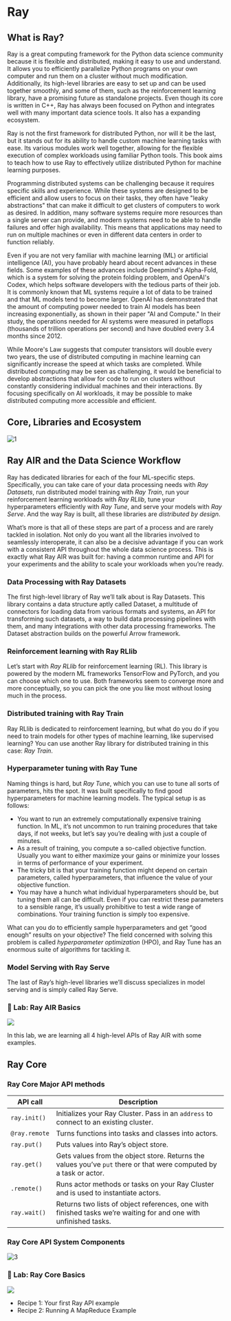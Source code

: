 # Ray

## What is Ray?

Ray is a great computing framework for the Python data science community because it is flexible and distributed, making it easy to use and understand. It allows you to efficiently parallelize Python programs on your own computer and run them on a cluster without much modification. Additionally, its high-level libraries are easy to set up and can be used together smoothly, and some of them, such as the reinforcement learning library, have a promising future as standalone projects. Even though its core is written in C++, Ray has always been focused on Python and integrates well with many important data science tools. It also has a expanding ecosystem.

Ray is not the first framework for distributed Python, nor will it be the last, but it stands out for its ability to handle custom machine learning tasks with ease. Its various modules work well together, allowing for the flexible execution of complex workloads using familiar Python tools. This book aims to teach how to use Ray to effectively utilize distributed Python for machine learning purposes.

Programming distributed systems can be challenging because it requires specific skills and experience. While these systems are designed to be efficient and allow users to focus on their tasks, they often have "leaky abstractions" that can make it difficult to get clusters of computers to work as desired. In addition, many software systems require more resources than a single server can provide, and modern systems need to be able to handle failures and offer high availability. This means that applications may need to run on multiple machines or even in different data centers in order to function reliably.

Even if you are not very familiar with machine learning (ML) or artificial intelligence (AI), you have probably heard about recent advances in these fields. Some examples of these advances include Deepmind's Alpha-Fold, which is a system for solving the protein folding problem, and OpenAI's Codex, which helps software developers with the tedious parts of their job. It is commonly known that ML systems require a lot of data to be trained and that ML models tend to become larger. OpenAI has demonstrated that the amount of computing power needed to train AI models has been increasing exponentially, as shown in their paper "AI and Compute." In their study, the operations needed for AI systems were measured in petaflops (thousands of trillion operations per second) and have doubled every 3.4 months since 2012.

While Moore's Law suggests that computer transistors will double every two years, the use of distributed computing in machine learning can significantly increase the speed at which tasks are completed. While distributed computing may be seen as challenging, it would be beneficial to develop abstractions that allow for code to run on clusters without constantly considering individual machines and their interactions. By focusing specifically on AI workloads, it may be possible to make distributed computing more accessible and efficient.

## Core, Libraries and Ecosystem

![1](https://user-images.githubusercontent.com/62965911/226094436-823ccc97-832e-4069-b232-52bb61ca3930.png)

## Ray AIR and the Data Science Workflow

Ray has dedicated libraries for each of the four ML-specific steps. Specifically, you can take care of your data processing needs with _Ray Datasets_, run distributed model training with _Ray Train_, run your reinforcement learning workloads with _Ray RLlib_, tune your hyperparameters efficiently with _Ray Tune_, and serve your models with _Ray Serve_. And the way Ray is built, all these libraries are _distributed by design_.

What’s more is that all of these steps are part of a process and are rarely tackled in isolation. Not only do you want all the libraries involved to seamlessly interoperate, it can also be a decisive advantage if you can work with a consistent API throughout the whole data science process. This is exactly what Ray AIR was built for: having a common runtime and API for your experiments and the ability to scale your workloads when you’re ready.

### Data Processing with Ray Datasets

The first high-level library of Ray we’ll talk about is Ray Datasets. This library contains a data structure aptly called Dataset, a multitude of connectors for loading data from various formats and systems, an API for transforming such datasets, a way to build data processing pipelines with them, and many integrations with other data processing frameworks. The Dataset abstraction builds on the powerful Arrow framework.

### Reinforcement learning with Ray RLlib

Let’s start with _Ray RLlib_ for reinforcement learning (RL). This library is powered by the modern ML frameworks TensorFlow and PyTorch, and you can choose which one to use. Both frameworks seem to converge more and more conceptually, so you can pick the one you like most without losing much in the process.

### Distributed training with Ray Train

Ray RLlib is dedicated to reinforcement learning, but what do you do if you need to train models for other types of machine learning, like supervised learning? You can use another Ray library for distributed training in this case: _Ray Train_.

### Hyperparameter tuning with Ray Tune

Naming things is hard, but _Ray Tune_, which you can use to tune all sorts of parameters, hits the spot. It was built specifically to find good hyperparameters for machine learning models. The typical setup is as follows:

- You want to run an extremely computationally expensive training function. In ML, it’s not uncommon to run training procedures that take days, if not weeks, but let’s say you’re dealing with just a couple of minutes.
- As a result of training, you compute a so-called objective function. Usually you want to either maximize your gains or minimize your losses in terms of performance of your experiment.
- The tricky bit is that your training function might depend on certain parameters, called hyperparameters, that influence the value of your objective function.
- You may have a hunch what individual hyperparameters should be, but tuning them all can be difficult. Even if you can restrict these parameters to a sensible range, it’s usually prohibitive to test a wide range of combinations. Your training function is simply too expensive.
    
What can you do to efficiently sample hyperparameters and get “good enough” results on your objective? The field concerned with solving this problem is called _hyperparameter optimization_ (HPO), and Ray Tune has an enormous suite of algorithms for tackling it.

### Model Serving with Ray Serve

The last of Ray’s high-level libraries we’ll discuss specializes in model serving and is simply called Ray Serve.

### :microscope: Lab: Ray AIR Basics

[![](https://img.shields.io/badge/jupyter-notebook-informational?logo=jupyter)](https://nbviewer.org/github/sparsh-ai/bootcamp/blob/main/03-processing/ray/lab-ray-air-basics.ipynb)

In this lab, we are learning all 4 high-level APIs of Ray AIR with some examples.

## Ray Core

### Ray Core Major API methods

| API call      | Description                                                                                                        |
|---------------|--------------------------------------------------------------------------------------------------------------------|
| `ray.init()`  | Initializes your Ray Cluster. Pass in an `address` to connect to an existing cluster.                              |
| `@ray.remote` | Turns functions into tasks and classes into actors.                                                                |
| `ray.put()`   | Puts values into Ray’s object store.                                                                               |
| `ray.get()`   | Gets values from the object store. Returns the values you’ve `put` there or that were computed by a task or actor. |
| `.remote()`   | Runs actor methods or tasks on your Ray Cluster and is used to instantiate actors.                                 |
| `ray.wait()`  | Returns two lists of object references, one with finished tasks we’re waiting for and one with unfinished tasks.   |

### Ray Core API System Components

![3](https://user-images.githubusercontent.com/62965911/226097632-1ab3c123-7c91-470e-a7fe-ea89e4aca0a7.png)

### :microscope: Lab: Ray Core Basics

[![](https://img.shields.io/badge/jupyter-notebook-informational?logo=jupyter)](https://nbviewer.org/github/sparsh-ai/bootcamp/blob/main/03-processing/ray/lab-ray-api-basics.ipynb)

- Recipe 1: Your first Ray API example
- Recipe 2: Running A MapReduce Example